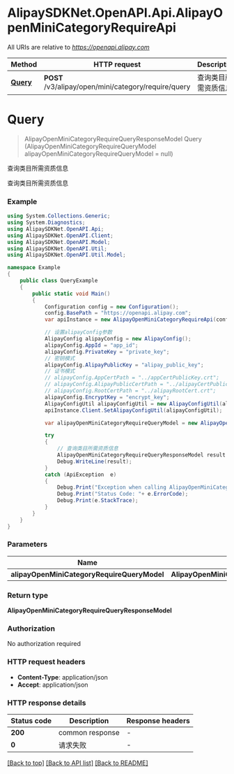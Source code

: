 # AlipaySDKNet.OpenAPI.Api.AlipayOpenMiniCategoryRequireApi

All URIs are relative to *https://openapi.alipay.com*

Method | HTTP request | Description
------------- | ------------- | -------------
[**Query**](AlipayOpenMiniCategoryRequireApi.md#query) | **POST** /v3/alipay/open/mini/category/require/query | 查询类目所需资质信息


<a name="query"></a>
# **Query**
> AlipayOpenMiniCategoryRequireQueryResponseModel Query (AlipayOpenMiniCategoryRequireQueryModel alipayOpenMiniCategoryRequireQueryModel = null)

查询类目所需资质信息

查询类目所需资质信息

### Example
```csharp
using System.Collections.Generic;
using System.Diagnostics;
using AlipaySDKNet.OpenAPI.Api;
using AlipaySDKNet.OpenAPI.Client;
using AlipaySDKNet.OpenAPI.Model;
using AlipaySDKNet.OpenAPI.Util;
using AlipaySDKNet.OpenAPI.Util.Model;

namespace Example
{
    public class QueryExample
    {
        public static void Main()
        {
            Configuration config = new Configuration();
            config.BasePath = "https://openapi.alipay.com";
            var apiInstance = new AlipayOpenMiniCategoryRequireApi(config);

            // 设置alipayConfig参数
            AlipayConfig alipayConfig = new AlipayConfig();
            alipayConfig.AppId = "app_id";
            alipayConfig.PrivateKey = "private_key";
            // 密钥模式
            alipayConfig.AlipayPublicKey = "alipay_public_key";
            // 证书模式
            // alipayConfig.AppCertPath = "../appCertPublicKey.crt";
            // alipayConfig.AlipayPublicCertPath = "../alipayCertPublicKey_RSA2.crt";
            // alipayConfig.RootCertPath = "../alipayRootCert.crt";
            alipayConfig.EncryptKey = "encrypt_key";
            AlipayConfigUtil alipayConfigUtil = new AlipayConfigUtil(alipayConfig);
            apiInstance.Client.SetAlipayConfigUtil(alipayConfigUtil);

            var alipayOpenMiniCategoryRequireQueryModel = new AlipayOpenMiniCategoryRequireQueryModel(); // AlipayOpenMiniCategoryRequireQueryModel |  (optional) 

            try
            {
                // 查询类目所需资质信息
                AlipayOpenMiniCategoryRequireQueryResponseModel result = apiInstance.Query(alipayOpenMiniCategoryRequireQueryModel);
                Debug.WriteLine(result);
            }
            catch (ApiException  e)
            {
                Debug.Print("Exception when calling AlipayOpenMiniCategoryRequireApi.Query: " + e.Message );
                Debug.Print("Status Code: "+ e.ErrorCode);
                Debug.Print(e.StackTrace);
            }
        }
    }
}
```

### Parameters

Name | Type | Description  | Notes
------------- | ------------- | ------------- | -------------
 **alipayOpenMiniCategoryRequireQueryModel** | **AlipayOpenMiniCategoryRequireQueryModel**|  | [optional] 

### Return type

**AlipayOpenMiniCategoryRequireQueryResponseModel**

### Authorization

No authorization required

### HTTP request headers

 - **Content-Type**: application/json
 - **Accept**: application/json


### HTTP response details
| Status code | Description | Response headers |
|-------------|-------------|------------------|
| **200** | common response |  -  |
| **0** | 请求失败 |  -  |

[[Back to top]](#) [[Back to API list]](../README.md#documentation-for-api-endpoints) [[Back to README]](../README.md)

